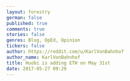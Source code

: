 ```yaml
---
layout: forestry
german: false
published: true
comments: true
stories: false
genres: Blog, OpEd, Opinion
tickers: false
author: https://reddit.com/u/KarlVonBahnhof
author_name: KarlVonBahnhof
title: Huobi is adding ETH on May 31st
date: 2017-05-27 09:29
---
```

